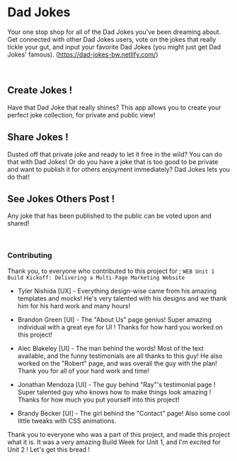 # Dad Jokes

Your one stop shop for all of the Dad Jokes you've been dreaming about. Get connected with other Dad Jokes users, vote on the jokes that really tickle your gut, and input your favorite Dad Jokes (you might just get Dad Jokes' famous). 
(https://dad-jokes-bw.netlify.com/)

<br /> 

## Create Jokes !

Have that Dad Joke that really shines? This app allows you to create your perfect joke collection, for private and public view!

## Share Jokes !

Dusted off that private joke and ready to let it free in the wild? You can do that with Dad Jokes! Or do you have a joke that is too good to be private and want to publish it for others enjoyment immediately? Dad Jokes lets you do that!

## See Jokes Others Post !

Any joke that has been published to the public can be voted upon and shared!

<br /> 

### Contributing
Thank you, to everyone who contributed to this project for ;
``` WEB Unit 1 Build Kickoff: Delivering a Multi-Page Marketing Website ```

- Tyler Nishida [UX] - Everything design-wise came from his amazing templates and mocks! He's very talented with his designs and we thank him for his hard work and many hours!

- Brandon Green [UI] - The "About Us" page genius! Super amazing individual with a great eye for UI ! Thanks for how hard you worked on this project!

- Alec Blakeley [UI] - The man behind the words! Most of the text available, and the funny testimonials are all thanks to this guy! He also worked on the "Robert" page, and was overall the guy with the plan! Thank you for all of your hard work and time!

- Jonathan Mendoza [UI] - The guy behind "Ray"'s testimonial page ! Super talented guy who knows how to make things look amazing ! Thanks for how much you put yourself into this project!

- Brandy Becker [UI] - The girl behind the "Contact" page! Also some cool little tweaks with CSS animations.

Thank you to everyone who was a part of this project, and made this project what it is. It was a very amazing Build Week for Unit 1, and I'm excited for Unit 2 ! Let's get this bread !
